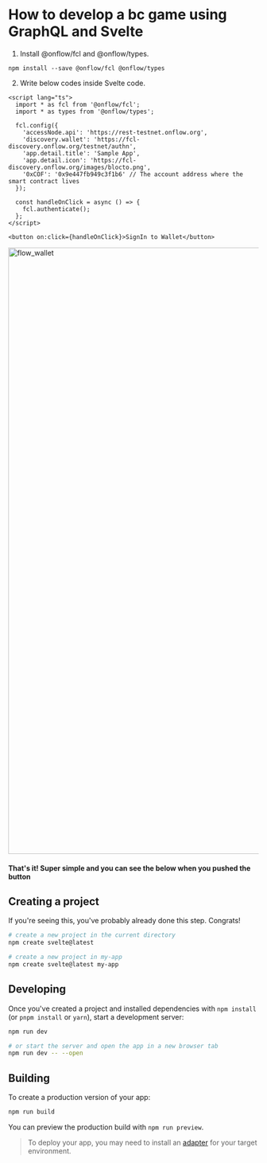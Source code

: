 # How to develop a bc game using GraphQL and Svelte

1. Install @onflow/fcl and @onflow/types.

```
npm install --save @onflow/fcl @onflow/types
```

2. Write below codes inside Svelte code.

```
<script lang="ts">
  import * as fcl from '@onflow/fcl';
  import * as types from '@onflow/types';

  fcl.config({
    'accessNode.api': 'https://rest-testnet.onflow.org',
    'discovery.wallet': 'https://fcl-discovery.onflow.org/testnet/authn',
    'app.detail.title': 'Sample App',
    'app.detail.icon': 'https://fcl-discovery.onflow.org/images/blocto.png',
    '0xCOF': '0x9e447fb949c3f1b6' // The account address where the smart contract lives
  });

  const handleOnClick = async () => {
    fcl.authenticate();
  };
</script>

<button on:click={handleOnClick}>SignIn to Wallet</button>
```

<img width="1218" alt="flow_wallet" src="https://github.com/temt-ceo/game-on-svelte-and-flow/assets/58613670/24f42cbf-41fd-406c-ad06-a64d0d016d44">

#### That's it! Super simple and you can see the below when you pushed the button

## Creating a project

If you're seeing this, you've probably already done this step. Congrats!

```bash
# create a new project in the current directory
npm create svelte@latest

# create a new project in my-app
npm create svelte@latest my-app
```

## Developing

Once you've created a project and installed dependencies with `npm install` (or `pnpm install` or `yarn`), start a development server:

```bash
npm run dev

# or start the server and open the app in a new browser tab
npm run dev -- --open
```

## Building

To create a production version of your app:

```bash
npm run build
```

You can preview the production build with `npm run preview`.

> To deploy your app, you may need to install an [adapter](https://kit.svelte.dev/docs/adapters) for your target environment.
